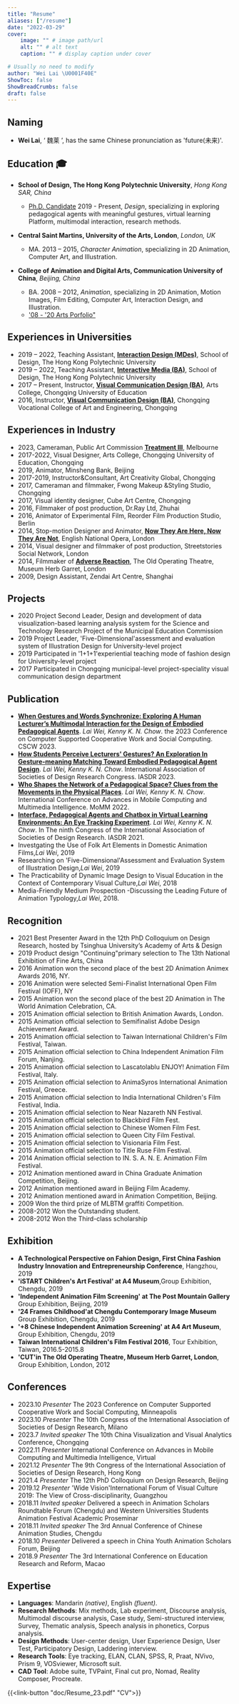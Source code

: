 ```yaml
---
title: "Resume"
aliases: ["/resume"]
date: "2022-03-29"
cover:
    image: "" # image path/url
    alt: "" # alt text
    caption: "" # display caption under cover

# Usually no need to modify
author: "Wei Lai \U0001F40E"
ShowToc: false
ShowBreadCrumbs: false
draft: false
---
```


## Naming 
- **Wei Lai**, ‘ 魏莱 ’, has the same Chinese pronunciation as 'future(未来)'.

## Education :mortar_board:
- **School of Design, The Hong Kong Polytechnic University**, *Hong Kong SAR, China*
    - [Ph.D. Candidate](https://www.polyu.edu.hk/sd/research/phd-research-and-works/wei-lai/) 2019 - Present, *Design*, specializing in exploring pedagogical agents with meaningful gestures, virtual learning Platform, multimodal interaction, research methods.

- **Central Saint Martins, University of the Arts, London**, *London, UK* 
    - MA. 2013 – 2015, *Character Animation*, specializing in 2D Animation, Computer Art, and Illustration.

- **College of Animation and Digital Arts, Communication University of China**, *Beijing, China* 
    - BA. 2008 – 2012, *Animation*, specializing in 2D Animation, Motion Images, Film Editing, Computer Art, Interaction Design, and Illustration.
    - ['08 - '20 Arts Porfolio"](doc/WeiLai-Portfolio.pdf)

## Experiences in Universities
- 2019 – 2022, Teaching Assistant, **[Interaction Design (MDes)](https://www.sd.polyu.edu.hk/en/study-detail/interaction-design)**, School of Design, The Hong Kong Polytechnic University
- 2019 – 2022, Teaching Assistant, **[Interactive Media (BA)](https://www.sd.polyu.edu.hk/en/study-detail/ba-hons-in-interactive-media)**, School of Design, The Hong Kong Polytechnic University
- 2017 – Present, Instructor, **[Visual Communication Design (BA)](https://www.cque.edu.cn/msx/)**, Arts College, Chongqing University of Education
- 2016, Instructor, **[Visual Communication Design (BA)](http://sjcm.cqysxy.com/)**, Chongqing Vocational College of Art and Engineering, Chongqing 

## Experiences in Industry
- 2023, Cameraman, Public Art Commission **[Treatment III](https://www.youtube.com/watch?v=Bug3CWS6PE4)**, Melbourne
- 2017-2022, Visual Designer, Arts College, Chongqing University of Education, Chongqing
- 2019, Animator, Minsheng Bank, Beijing
- 2017-2019, Instructor&Consultant, Art Creativity Global, Chongqing
- 2017, Cameraman and filmmaker, Fwong Makeup &Styling Studio, Chongqing
- 2017, Visual identity designer, Cube Art Centre, Chongqing
- 2016, Filmmaker of post production, Dr.Ray Ltd, Zhuhai
- 2016, Animator of Experimental Film, Reorder Film Production Studio, Berlin
- 2014, Stop-motion Designer and Animator,  **[Now They Are Here, Now They Are Not](https://vimeo.com/126324356)**, English National Opera, London
- 2014, Visual designer and filmmaker of post production, Streetstories Social Network, London
- 2014, Filmmaker of  **[Adverse Reaction](https://vimeo.com/98441366)**, The Old Operating Theatre, Museum Herb Garret, London 
- 2009, Design Assistant, Zendai Art Centre, Shanghai

## Projects
- 2020 Project Second Leader, Design and development of data visualization-based learning analysis system for the Science and Technology Research Project of the Municipal Education Commission
- 2019 Project Leader, 'Five-Dimensional'assessment and evaluation system of Illustration Design for University-level project 
- 2019 Participated in '1+1+1'experiential teaching mode of fashion design for University-level project 
- 2017 Participated in Chongqing municipal-level project-speciality visual communication design department

## Publication
- **[When Gestures and Words Synchronize: Exploring A Human Lecturer’s Multimodal Interaction for the Design of Embodied Pedagogical Agents](https://scholar.google.com/citations?view_op=list_works&hl=en&hl=en&user=-xeTHc8AAAAJ)**. *Lai Wei, Kenny K. N. Chow*. the 2023 Conference on Computer Supported Cooperative Work and Social Computing. CSCW 2023.
- **[How Students Perceive Lecturers' Gestures? An Exploration In Gesture-meaning Matching Toward Embodied Pedagogical Agent Design](https://scholar.google.com/citations?view_op=list_works&hl=en&hl=en&user=-xeTHc8AAAAJ)**. *Lai Wei, Kenny K. N. Chow*. International Association of Societies of Design Research Congress. IASDR 2023.
- **[Who Shapes the Network of a Pedagogical Space? Clues from the Movements in the Physical Places](https://link.springer.com/chapter/10.1007/978-3-031-20436-4_14)**. *Lai Wei, Kenny K. N. Chow*. International Conference on Advances in Mobile Computing and Multimedia Intelligence. MoMM 2022.
- **[Interface, Pedagogical Agents and Chatbox in Virtual Learning Environments: An Eye Tracking Experiment](https://link.springer.com/chapter/10.1007/978-981-19-4472-7_28)**. *Lai Wei, Kenny K. N. Chow*. In The ninth Congress of the International Association of Societies of Design Research. IASDR 2021.
- Investgating the Use of Folk Art Elements in Domestic Animation Films,*Lai Wei*, 2019
- Researching on 'Five-Dimensional'Assessment and Evaluation System of Illustration Design,*Lai Wei*, 2019
- The Practicability of Dynamic Image Design to Visual Education in the Context of Contemporary Visual Culture,*Lai Wei*, 2018
- Media-Friendly Medium Prospection -Discussing the Leading Future of Animation Typology,*Lai Wei*, 2018.

## Recognition
- 2021 Best Presenter Award in the 12th PhD Colloquium on Design Research, hosted by Tsinghua University’s Academy of Arts & Design 
- 2019 Product design "Continuing"primary selection to The 13th National Exhibition of Fine Arts, China 
- 2016 Animation  <In Black> <Adverse Reaction> won the second place of the best 2D Animation Animex Awards 2016, NY.
- 2016 Animation  <In Black> <Adverse Reaction> were selected Semi-Finalist International Open Film Festival (IOFF), NY
- 2015 Animation  <In Black> won the second place of the best 2D Animation in The World Animation Celebration, CA.
- 2015 Animation  <In Black> official selection to British Animation Awards, London.
- 2015 Animation  <In Black> official selection to Semifinalist Adobe Design Achievement Award. 
- 2015 Animation  <In Black> official selection to Taiwan International Children's Film Festival, Taiwan.
- 2015 Animation  <In Black> official selection to China Independent Animation Film Forum, Nanjing. 
- 2015 Animation  <In Black> official selection to Lascatolablu ENJOY! Animation Film Festival, Italy.
- 2015 Animation  <In Black> official selection to AnimaSyros International Animation Festival, Greece.
- 2015 Animation  <In Black> official selection to India International Children's Film Festival, India. 
- 2015 Animation  <In Black> official selection to Near Nazareth NN Festival.
- 2015 Animation  <In Black> <Adverse Reaction> official selection to Blackbird Film Fest.
- 2015 Animation  <In Black> official selection to Chinese Women Film Fest.
- 2015 Animation  <In Black> official selection to Queen City Film Festival. 
- 2015 Animation  <In Black> official selection to Visionaria Film Fest.
- 2015 Animation  <Adverse Reaction> official selection to Title Ruse Film Festival.
- 2014 Animation  <Adverse Reaction> official selection to IN. S. A. N. E. Animation Film Festival.
- 2012 Animation  <Bear Has Child> mentioned award in China Graduate Animation Competition, Beijing.
- 2012 Animation  <Bear Has Child> mentioned award in Beijing Film Academy. 
- 2012 Animation  <Bear Has Child> mentioned award in Animation Competition, Beijing.
- 2009 Won the third prize of MLBTM graffiti Competition.
- 2008-2012 Won the Outstanding student.
- 2008-2012 Won the Third-class scholarship

## Exhibition
- **A Technological Perspective on Fahion Design, First China Fashion Industry Innovation and Entrepreneurship Conference**, Hangzhou, 2019
- **'iSTART Children's Art Festival' at A4 Museum**,Group Exhibition, Chengdu, 2019 
- **'Independent Animation Film Screening' at The Post Mountain Gallery** Group Exhibition, Beijing, 2019
- **'24 Frames Childhood'at Chengdu Contemporary Image Museum** Group Exhibition, Chengdu, 2019
- **'+8 Chinese Independent Animation Screening' at A4 Art Museum**, Group Exhibition, Chengdu, 2019
- **Taiwan International Children's Film Festival 2016**, Tour Exhibition, Taiwan, 2016.5-2015.8  
- **'CUT'in The Old Operating Theatre, Museum Herb Garret, London**, Group Exhibition, London, 2012 

## Conferences
- 2023.10 _Presenter_  The 2023 Conference on Computer Supported Cooperative Work and Social Computing, Minneapolis
- 2023.10 _Presenter_ The 10th Congress of the International Association of Societies of Design Research, Milano
- 2023.7 _Invited speaker_ The 10th China Visualization and Visual Analytics Conference, Chongqing
- 2022.11 _Presenter_  International Conference on Advances in Mobile Computing and Multimedia Intelligence, Virtual
- 2021.12 _Presenter_  The 9th Congress of the International Association of Societies of Design Research, Hong Kong
- 2021.4 _Presenter_ The 12th PhD Colloquium on Design Research, Beijing
- 2019.12 _Presenter_ 'Wide Vision'International Forum of Visual Culture 2019: The View of Cross-disciplinarity, Guangzhou 
- 2018.11 _Invited speaker_ Delivered a speech in Animation Scholars Roundtable Forum (Chengdu) and Western Universities Students Animation Festival Academic Proseminar
- 2018.11 _Invited speaker_ The 3rd Annual Conference of Chinese Animation Studies, Chengdu
- 2018.10 _Presenter_ Delivered a speech in China Youth Animation Scholars Forum, Beijing 
- 2018.9 _Presenter_ The 3rd International Conference on Education Research and Reform, Macao 

## Expertise
- **Languages**: Mandarin _(native)_, English _(fluent)_.
- **Research Methods**: Mix methods, Lab experiment, Discourse analysis, Multimodal discourse analysis, Case study, Semi-structured interview, Survey, Thematic analysis, Speech analysis in phonetics, Corpus analysis.
- **Design Methods**: User-center design, User Experience Design, User Test, Participatory Design, Laddering interview.
- **Research Tools**: Eye tracking, ELAN, CLAN, SPSS, R, Praat, NVivo, Prism 9, VOSviewer, Microsoft suit.
- **CAD Tool**: Adobe suite, TVPaint, Final cut pro, Nomad, Reality Composer, Procreate.


 {{<link-button "doc/Resume_23.pdf" "CV">}}